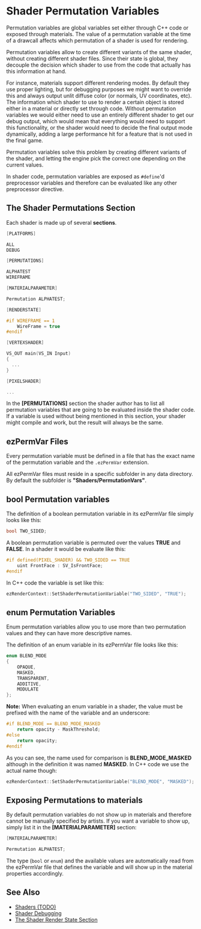 # Shader Permutation Variables

Permutation variables are global variables set either through C++ code or exposed through materials. The value of a permutation variable at the time of a drawcall affects which permutation of a shader is used for rendering.

Permutation variables allow to create different variants of the same shader, without creating different shader files. Since their state is global, they decouple the decision which shader to use from the code that actually has this information at hand.

For instance, materials support different rendering modes. By default they use proper lighting, but for debugging purposes we might want to override this and always output unlit diffuse color (or normals, UV coordinates, etc). The information which shader to use to render a certain object is stored either in a material or directly set through code. Without permutation variables we would either need to use an entirely different shader to get our debug output, which would mean that everything would need to support this functionality, or the shader would need to decide the final output mode dynamically, adding a large performance hit for a feature that is not used in the final game.

Permutation variables solve this problem by creating different variants of the shader, and letting the engine pick the correct one depending on the current values.

In shader code, permutation variables are exposed as `#define`'d preprocessor variables and therefore can be evaluated like any other preprocessor directive.

## The Shader Permutations Section

Each shader is made up of several **sections**.

```cpp
[PLATFORMS]

ALL
DEBUG

[PERMUTATIONS]

ALPHATEST
WIREFRAME

[MATERIALPARAMETER]

Permutation ALPHATEST;

[RENDERSTATE]

#if WIREFRAME == 1
    WireFrame = true
#endif

[VERTEXSHADER]

VS_OUT main(VS_IN Input)
{
  ...
}

[PIXELSHADER]

...
```

In the **[PERMUTATIONS]** section the shader author has to list all permutation variables that are going to be evaluated inside the shader code. If a variable is used without being mentioned in this section, your shader might compile and work, but the result will always be the same.

## ezPermVar Files

Every permutation variable must be defined in a file that has the exact name of the permutation variable and the `.ezPermVar` extension.

All ezPermVar files must reside in a specific subfolder in any data directory. By default the subfolder is **"Shaders/PermutationVars"**.

## bool Permutation variables

The definition of a boolean permutation variable in its ezPermVar file simply looks like this:

```cpp
bool TWO_SIDED;
```

A boolean permutation variable is permuted over the values **TRUE** and **FALSE**. In a shader it would be evaluate like this:

```cpp
#if defined(PIXEL_SHADER) && TWO_SIDED == TRUE
    uint FrontFace : SV_IsFrontFace;
#endif
```

In C++ code the variable is set like this:

```cpp
ezRenderContext::SetShaderPermutationVariable("TWO_SIDED", "TRUE");
```

## enum Permutation Variables

Enum permutation variables allow you to use more than two permutation values and they can have more descriptive names.

The definition of an enum variable in its ezPermVar file looks like this:

```cpp
enum BLEND_MODE
{
    OPAQUE,
    MASKED,
    TRANSPARENT,
    ADDITIVE,
    MODULATE
};
```

**Note:** When evaluating an enum variable in a shader, the value must be prefixed with the name of the variable and an underscore:

```cpp
#if BLEND_MODE == BLEND_MODE_MASKED
    return opacity - MaskThreshold;
#else
    return opacity;
#endif
```

As you can see, the name used for comparison is **BLEND_MODE_MASKED** although in the definition it was named **MASKED**. In C++ code we use the actual name though:

```cpp
ezRenderContext::SetShaderPermutationVariable("BLEND_MODE", "MASKED");
```

## Exposing Permutations to materials

By default permutation variables do not show up in materials and therefore cannot be manually specified by artists. If you want a variable to show up, simply list it in the **[MATERIALPARAMETER]** section:

```cpp
[MATERIALPARAMETER]

Permutation ALPHATEST;

```

The type (`bool` or `enum`) and the available values are automatically read from the ezPermVar file that defines the variable and will show up in the material properties accordingly.

## See Also


* [Shaders (TODO)](shaders-overview.md)
* [Shader Debugging](shader-debugging.md)
* [The Shader Render State Section](shader-render-state.md)